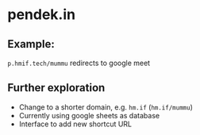 # pendek.in

## Example: 

`p.hmif.tech/mummu` redirects to google meet

## Further exploration

* Change to a shorter domain, e.g. `hm.if` (`hm.if/mummu`)
* Currently using google sheets as database
* Interface to add new shortcut URL